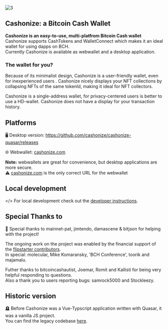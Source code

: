 ![3](https://github.com/cashonize/cashonize-quasar/assets/53938059/fd6b8244-76ba-4d3d-9b84-c757e0fb0e21)

## Cashonize: a Bitcoin Cash Wallet

**Cashonize is an easy-to-use, multi-platfrom Bitcoin Cash wallet** <br>
Cashonize supports CashTokens and WalletConnect which makes it an ideal wallet for using dapps on BCH. <br>
Currently Cashonize is available as webwallet and a desktop application. <br>


### The wallet for you?

Because of its minimalist design, Cashonize is a user-friendly wallet, even for inexperienced users .
Cashonize nicely displays your NFT collections by collapsing NFTs of the same tokenId, making it ideal for NFT collectors.

Cashonize is a single-address wallet, for privacy-centered users is better to use a HD-wallet.
Cashonize does not have a display for your transaction history.

## Platforms

🖥️ Desktop version: https://github.com/cashonize/cashonize-quasar/releases

🌐 Webwallet: [cashonize.com](cashonize.com) 

**Note:** webwallets are great for convenience, but desktop applications are more secure. <br>
⚠️ [cashonize.com](cashonize.com) is the only correct URL for the webwallet

## Local development 

</> For local development check out the [developer instructions](./development.md).

## Special Thanks to

🙏 Special thanks to mainnet-pat, jimtendo, damascene & bitjson for helping with the project!

The ongoing work on the project was enabled by the financial support of the [flipstarter contributors](https://flipstarter.cashonize.com/). <br>
In special: molecular, Mike Komaransky, 'BCH Conference', toorik and majamalu.

Futher thanks to bitcoincashautist, Joemar, Romit and Kallisti for being very helpful responding to questions. <br>
Also a thank you to users reporting bugs: samrock5000 and Stockleezy.

## Historic version

🪦 Before Cashonize was a Vue-Typscript application written with Quasar, it was a vanilla JS project. <br>
You can find the legacy codebase [here](https://github.com/cashonize/wallet).
